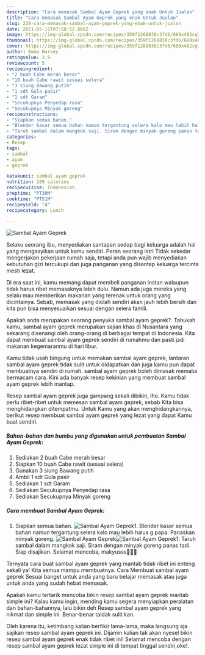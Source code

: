 ```yaml
---
description: "Cara memasak Sambal Ayam Geprek yang enak Untuk Jualan"
title: "Cara memasak Sambal Ayam Geprek yang enak Untuk Jualan"
slug: 228-cara-memasak-sambal-ayam-geprek-yang-enak-untuk-jualan
date: 2021-05-11T07:58:52.866Z
image: https://img-global.cpcdn.com/recipes/359f1268830c3fd6/680x482cq70/sambal-ayam-geprek-foto-resep-utama.jpg
thumbnail: https://img-global.cpcdn.com/recipes/359f1268830c3fd6/680x482cq70/sambal-ayam-geprek-foto-resep-utama.jpg
cover: https://img-global.cpcdn.com/recipes/359f1268830c3fd6/680x482cq70/sambal-ayam-geprek-foto-resep-utama.jpg
author: Emma Harvey
ratingvalue: 3.9
reviewcount: 5
recipeingredient:
- "2 buah Cabe merah besar"
- "10 buah Cabe rawit sesuai selera"
- "3 siung Bawang putih"
- "1 sdt Gula pasir"
- "1 sdt Garam"
- "Secukupnya Penyedap rasa"
- "Secukupnya Minyak goreng"
recipeinstructions:
- "Siapkan semua bahan."
- "Blender kasar semua bahan namun tergantung selera kalo mau lebih halus g papa. Panaskan minyak goreng."
- "Taruh sambal dalam mangkok saji. Siram dengan minyak goreng panas tadi. Siap disajikan. Selamat mencoba, makyusss🥰🥰🥰"
categories:
- Resep
tags:
- sambal
- ayam
- geprek

katakunci: sambal ayam geprek 
nutrition: 289 calories
recipecuisine: Indonesian
preptime: "PT30M"
cooktime: "PT51M"
recipeyield: "4"
recipecategory: Lunch

---
```



![Sambal Ayam Geprek](https://img-global.cpcdn.com/recipes/359f1268830c3fd6/680x482cq70/sambal-ayam-geprek-foto-resep-utama.jpg)

Selaku seorang ibu, menyediakan santapan sedap bagi keluarga adalah hal yang mengasyikan untuk kamu sendiri. Peran seorang istri Tidak sekedar mengerjakan pekerjaan rumah saja, tetapi anda pun wajib menyediakan kebutuhan gizi tercukupi dan juga panganan yang disantap keluarga tercinta mesti lezat.

Di era  saat ini, kamu memang dapat membeli panganan instan walaupun tidak harus ribet memasaknya lebih dulu. Namun ada juga mereka yang selalu mau memberikan makanan yang terenak untuk orang yang dicintainya. Sebab, memasak yang diolah sendiri akan jauh lebih bersih dan kita pun bisa menyesuaikan sesuai dengan selera famili. 



Apakah anda merupakan seorang penyuka sambal ayam geprek?. Tahukah kamu, sambal ayam geprek merupakan sajian khas di Nusantara yang sekarang disenangi oleh orang-orang di berbagai tempat di Indonesia. Kita dapat membuat sambal ayam geprek sendiri di rumahmu dan pasti jadi makanan kegemaranmu di hari libur.

Kamu tidak usah bingung untuk memakan sambal ayam geprek, lantaran sambal ayam geprek tidak sulit untuk didapatkan dan juga kamu pun dapat membuatnya sendiri di rumah. sambal ayam geprek boleh dimasak memalui bermacam cara. Kini ada banyak resep kekinian yang membuat sambal ayam geprek lebih mantap.

Resep sambal ayam geprek juga gampang sekali dibikin, lho. Kamu tidak perlu ribet-ribet untuk memesan sambal ayam geprek, sebab Kita bisa menghidangkan ditempatmu. Untuk Kamu yang akan menghidangkannya, berikut resep membuat sambal ayam geprek yang lezat yang dapat Kamu buat sendiri.

<!--inarticleads1-->

##### Bahan-bahan dan bumbu yang digunakan untuk pembuatan Sambal Ayam Geprek:

1. Sediakan 2 buah Cabe merah besar
1. Siapkan 10 buah Cabe rawit (sesuai selera)
1. Gunakan 3 siung Bawang putih
1. Ambil 1 sdt Gula pasir
1. Sediakan 1 sdt Garam
1. Sediakan Secukupnya Penyedap rasa
1. Sediakan Secukupnya Minyak goreng




<!--inarticleads2-->

##### Cara membuat Sambal Ayam Geprek:

1. Siapkan semua bahan.
<img src="https://img-global.cpcdn.com/steps/f0fd2d2ebdb57053/160x128cq70/sambal-ayam-geprek-langkah-memasak-1-foto.jpg" alt="Sambal Ayam Geprek">1. Blender kasar semua bahan namun tergantung selera kalo mau lebih halus g papa. Panaskan minyak goreng.
<img src="https://img-global.cpcdn.com/steps/71ba55fcd05b7c79/160x128cq70/sambal-ayam-geprek-langkah-memasak-2-foto.jpg" alt="Sambal Ayam Geprek"><img src="https://img-global.cpcdn.com/steps/a46a7fc9189d25f6/160x128cq70/sambal-ayam-geprek-langkah-memasak-2-foto.jpg" alt="Sambal Ayam Geprek">1. Taruh sambal dalam mangkok saji. Siram dengan minyak goreng panas tadi. Siap disajikan. Selamat mencoba, makyusss🥰🥰🥰




Ternyata cara buat sambal ayam geprek yang mantab tidak ribet ini enteng sekali ya! Kita semua mampu membuatnya. Cara Membuat sambal ayam geprek Sesuai banget untuk anda yang baru belajar memasak atau juga untuk anda yang sudah hebat memasak.

Apakah kamu tertarik mencoba bikin resep sambal ayam geprek mantab simple ini? Kalau kamu ingin, mending kamu segera menyiapkan peralatan dan bahan-bahannya, lalu bikin deh Resep sambal ayam geprek yang nikmat dan simple ini. Benar-benar taidak sulit kan. 

Oleh karena itu, ketimbang kalian berfikir lama-lama, maka langsung aja sajikan resep sambal ayam geprek ini. Dijamin kalian tak akan nyesel bikin resep sambal ayam geprek enak tidak ribet ini! Selamat mencoba dengan resep sambal ayam geprek lezat simple ini di tempat tinggal sendiri,oke!.

